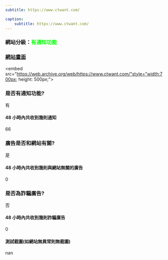 ```yaml
---
subtitle: https://www.ctwant.com/

caption:
	subtitle: https://www.ctwant.com/
---
```


<h3>網站分級：<font color="#00FF00">有通知功能</font></h3>

### [網站畫面](https://www.ctwant.com/)
<embed src="https://web.archive.org/web/https://www.ctwant.com/"style="width:700px; height: 500px;">

### 是否有通知功能?
有

#### 48 小時內共收到幾則通知
66

### 廣告是否和網站有關?
是

#### 48 小時內共收到幾則與網站無關的廣告
0

### 是否為詐騙廣告?
否

#### 48 小時內共收到幾則詐騙廣告
0

#### 測試截圖(如網站無異常則無截圖)
nan

